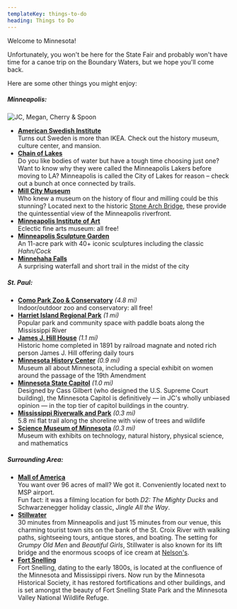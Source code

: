 ```yaml
---
templateKey: things-to-do
heading: Things to Do
---
```

Welcome to Minnesota!

Unfortunately, you won't be here for the State Fair and probably won't have time for a canoe trip on the Boundary Waters, but we hope you'll come back.

Here are some other things you might enjoy:

##### Minneapolis:

![JC, Megan, Cherry & Spoon](https://res.cloudinary.com/dvjbm5qlr/image/upload/c_scale,w_1400/v1581202921/get_involved/IMG_20190905_184311_v06v9u.jpg)

* **[American Swedish Institute](https://www.asimn.org/)**\
    Turns out Sweden is more than IKEA. Check out the history museum, culture center, and mansion.
* **[Chain of Lakes](https://www.minneapolisparks.org/parks__destinations/parks__lakes/minneapolis_chain_of_lakes_regional_park/)**\
    Do you like bodies of water but have a tough time choosing just one? Want to know why they were called the Minneapolis Lakers before moving to LA? Minneapolis is called the City of Lakes for reason – check out a bunch at once connected by trails.
* **[Mill City Museum](https://www.mnhs.org/millcity)**\
    Who knew a museum on the history of flour and milling could be this stunning? Located next to the historic [Stone Arch Bridge](https://www.minneapolisparks.org/parks__destinations/historical_sites/stone_arch_bridge/), these provide the quintessential view of the Minneapolis riverfront.
* **[Minneapolis Institute of Art](https://new.artsmia.org/)**\
    Eclectic fine arts museum: all free!
* **[Minneapolis Sculpture Garden](https://walkerart.org/visit/garden)**\
    An 11-acre park with 40+ iconic sculptures including the classic *Hahn/Cock*
* **[Minnehaha Falls](https://www.minneapolisparks.org/parks__destinations/parks__lakes/minnehaha_regional_park/)**\
      A surprising waterfall and short trail in the midst of the city

##### St. Paul:

* **[Como Park Zoo & Conservatory](https://comofriends.org/)** *(4.8 mi)*\
    Indoor/outdoor zoo and conservatory: all free!
* **[Harriet Island Regional Park](https://www.stpaul.gov/departments/parks-recreation/harriet-island-regional-park)** *(1 mi)*\
    Popular park and community space with paddle boats along the Mississippi River
* **[James J. Hill House](https://www.mnhs.org/hillhouse)** *(1.1 mi)*\
    Historic home completed in 1891 by railroad magnate and noted rich person James J. Hill offering daily tours
* **[Minnesota History Center](https://www.mnhs.org/historycenter)** *(0.9 mi)*\
    Museum all about Minnesota, including a special exhibit on women around the passage of the 19th Amendment
* **[Minnesota State Capitol](https://www.mnhs.org/capitol/activities)** *(1.0 mi)*\
    Designed by Cass Gilbert (who designed the U.S. Supreme Court building), the Minnesota Capitol is definitively — in JC's wholly unbiased opinion — in the top tier of capitol buildings in the country.
* **[Mississippi Riverwalk and Park](https://goo.gl/maps/ckZnNieWH3JLY4gg9)** *(0.3 mi)*\
    5.8 mi flat trail along the shoreline with view of trees and wildlife
* **[Science Museum of Minnesota](https://www.smm.org/)** *(0.3 mi)*\
    Museum with exhibits on technology, natural history, physical science, and mathematics

##### Surrounding Area:

* **[Mall of America](https://www.mallofamerica.com/)**\
    You want over 96 acres of mall? We got it. Conveniently located next to MSP airport.\
  Fun fact: it was a filming location for both *D2: The Mighty Ducks* and Schwarzenegger holiday classic, *Jingle All the Way*.
* **[Stillwater](https://www.discoverstillwater.com/)**\
    30 minutes from Minneapolis and just 15 minutes from our venue, this charming tourist town sits on the bank of the St. Croix River with walking paths, sightseeing tours, antique stores, and boating. The setting for *Grumpy Old Men* and *Beautiful Girls*, Stillwater is also known for its lift bridge and the enormous scoops of ice cream at [Nelson's](https://www.nelsonsicecream.biz/).
* **[Fort Snelling](http://www.mnhs.org/fortsnelling)**\
    Fort Snelling, dating to the early 1800s, is located at the confluence of the Minnesota and Mississippi rivers. Now run by the Minnesota Historical Society, it has restored fortifications and other buildings, and is set amongst the beauty of Fort Snelling State Park and the Minnesota Valley National Wildlife Refuge.

